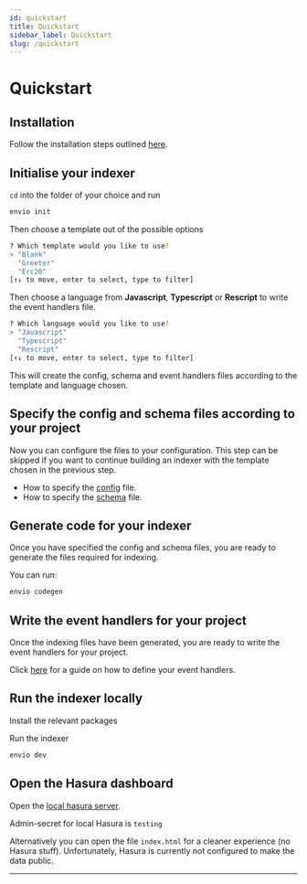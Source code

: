 ```yaml
---
id: quickstart
title: Quickstart
sidebar_label: Quickstart
slug: /quickstart
---
```


# Quickstart

## Installation

Follow the installation steps outlined [<ins>here</ins>](./installation).

## Initialise your indexer

`cd` into the folder of your choice and run

```bash
envio init
```

Then choose a template out of the possible options

```bash
? Which template would you like to use?
> "Blank"
  "Greeter"
  "Erc20"
[↑↓ to move, enter to select, type to filter]
```

Then choose a language from **Javascript**, **Typescript** or **Rescript** to write the event handlers file.

```bash
? Which language would you like to use?
> "Javascript"
  "Typescript"
  "Rescript"
[↑↓ to move, enter to select, type to filter]
```

This will create the config, schema and event handlers files according to the template and language chosen.

## Specify the config and schema files according to your project

Now you can configure the files to your configuration.
This step can be skipped if you want to continue building an indexer with the template chosen in the previous step.

- How to specify the [<ins>config</ins>](./configuration-file) file.
- How to specify the [<ins>schema</ins>](./schema) file.

## Generate code for your indexer

Once you have specified the config and schema files, you are ready to generate the files required for indexing.

You can run:

```bash
envio codegen
```

## Write the event handlers for your project

Once the indexing files have been generated, you are ready to write the event handlers for your project.

Click [<ins>here</ins>](./event-handlers) for a guide on how to define your event handlers.

## Run the indexer locally

Install the relevant packages 

Run the indexer

```bash
envio dev
```

## Open the Hasura dashboard

<!-- ```bash
pnpm open-dashboard
``` -->

<!-- todo, swap the bellow command with above -->

Open the [<ins>local hasura server</ins>](http://localhost:8080/console).

Admin-secret for local Hasura is `testing`

Alternatively you can open the file `index.html` for a cleaner experience (no Hasura stuff). Unfortunately, Hasura is currently not configured to make the data public.

---
